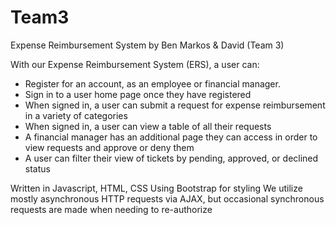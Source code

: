 # Team3
Expense Reimbursement System
by Ben Markos & David (Team 3)

With our Expense Reimbursement System (ERS), a user can:

* Register for an account, as an employee or financial manager.
* Sign in to a user home page once they have registered
* When signed in, a user can submit a request for expense reimbursement in a variety of categories
* When signed in, a user can view a table of all their requests
* A financial manager has an additional page they can access in order to view requests and approve or deny them
* A user can filter their view of tickets by pending, approved, or declined status

Written in Javascript, HTML, CSS
Using Bootstrap for styling
We utilize mostly asynchronous HTTP requests via AJAX, but occasional synchronous requests are made when needing to re-authorize

   
